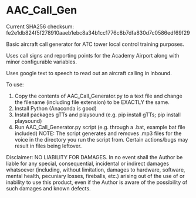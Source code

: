 # AAC_Call_Gen
Current SHA256 checksum: fe2e1db824f5f278910aaeb1ebc8a34b1cc1776c8b7dfa830d7c0586edf69f29

Basic aircraft call generator for ATC tower local control training purposes.

Uses call signs and reporting points for the Academy Airport along with minor configurable variables.

Uses google text to speech to read out an aircraft calling in inbound.

To use:

1. Copy the contents of AAC_Call_Generator.py to a text file and change the filename (including file extension) to be EXACTLY the same.
2. Install Python (Anaconda is good)
3. Install packages gTTs and playsound (e.g. pip install gTTs; pip install playsound)
4. Run AAC_Call_Generator.py script (e.g. through a .bat, example bat file included)
NOTE: The script generates and removes .mp3 files for the voice in the directory you run the script from. 
Certain actions/bugs may result in files being leftover.

Disclaimer:
NO LIABILITY FOR DAMAGES.
In no event shall the Author be liable for any special, consequential, incidental or indirect damages whatsoever (including, without limitation, damages to hardware, software, mental health, pecuniary losses, fireballs, etc.) arising out of the use of or inability to use this product, even if the Author is aware of the possibility of such damages and known defects.
